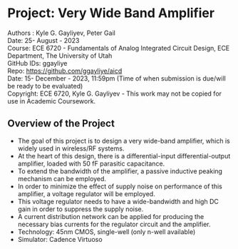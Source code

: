 # Project: Very Wide Band Amplifier

Authors : Kyle G. Gayliyev, Peter Gail <br>
Date: 25- August - 2023<br>
Course: ECE 6720 - Fundamentals of Analog Integrated Circuit Design, ECE Department, The University of Utah<br>
GitHub IDs: ggayliye <br>
Repo: https://github.com/ggayliye/aicd <br>
Date: 15- December - 2023, 11:59pm (Time of when submission is due/will be ready to be evaluated)<br>
Copyright: ECE 6720, Kyle G. Gayliyev  - This work may not be copied for use in Academic Coursework.

## Overview of the Project
* The goal of this project is to design a very wide-band amplifier, which is widely used in
wireless/RF systems.
* At the heart of this design, there is a differential-input differential-output amplifier,
loaded with 50 fF parasitic capacitance.
* To extend the bandwidth of the amplifier, a passive inductive peaking mechanism can be employed.
* In order to minimize the effect of supply noise on performance of this amplifier, a voltage regulator
will be employed.
* This voltage regulator needs to have a wide-bandwidth and high DC gain in order to
suppress the supply noise.
* A current distribution network can be applied for producing the necessary bias currents for the
regulator circuit and the amplifier.
* Technology: 45nm CMOS, single-well (only n-well available) 
* Simulator: Cadence Virtuoso








